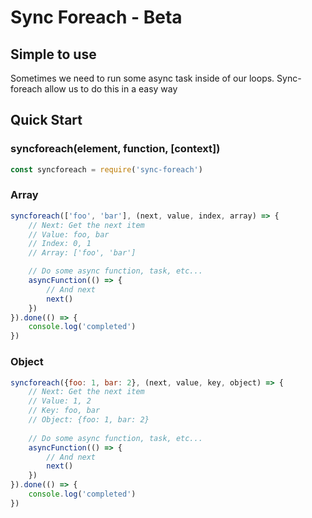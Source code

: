 
# Sync Foreach - Beta

## Simple to use

Sometimes we need to run some async task inside of our loops. Sync-foreach allow us to do this
in a easy way

## Quick Start

### syncforeach(element, function, [context])

```js
const syncforeach = require('sync-foreach')
```

### Array
```js
syncforeach(['foo', 'bar'], (next, value, index, array) => {
    // Next: Get the next item
    // Value: foo, bar
    // Index: 0, 1
    // Array: ['foo', 'bar']

    // Do some async function, task, etc...
    asyncFunction(() => {
        // And next
        next()
    })
}).done(() => {
    console.log('completed')
})
```

### Object
```js
syncforeach({foo: 1, bar: 2}, (next, value, key, object) => {
    // Next: Get the next item
    // Value: 1, 2
    // Key: foo, bar
    // Object: {foo: 1, bar: 2}
    
    // Do some async function, task, etc...
    asyncFunction(() => {
        // And next
        next()
    })
}).done(() => {
    console.log('completed')
})
```